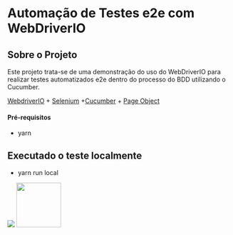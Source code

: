 # Automação de Testes e2e com WebDriverIO

## Sobre o Projeto
Este projeto trata-se de uma demonstração do uso do WebDriverIO para realizar testes automatizados e2e dentro do processo do BDD utilizando o Cucumber.

[WebdriverIO](http://webdriver.io/) + [Selenium](https://www.selenium.dev/) +[Cucumber](https://cucumber.io/) + [Page Object](https://webdriver.io/docs/pageobjects.html)


#### Pré-requisitos
  - yarn

## Executado o teste localmente
  - yarn run local


<p float="left">
  <img src = "https://webdriver.io/img/webdriverio.png">
  <img src="https://d98b8t1nnulk5.cloudfront.net/production/images/layout/logo-header.png?1469004780" height = "100"/>
</p>
